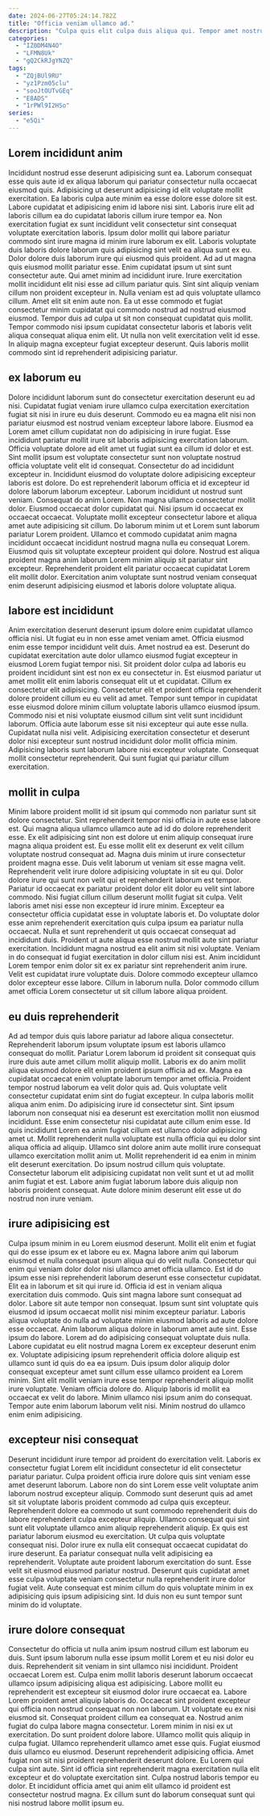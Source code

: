```yaml
---
date: 2024-06-27T05:24:14.782Z
title: "Officia veniam ullamco ad."
description: "Culpa quis elit culpa duis aliqua qui. Tempor amet nostrud aute mollit exercitation duis veniam."
categories:
  - "IZ0DM4N4O"
  - "LFMN8Uk"
  - "gQ2CkRJgYNZQ"
tags:
  - "ZQjBUl9RU"
  - "yz1Pzm05clu"
  - "sooJtOUTvGEq"
  - "E8ADS"
  - "1rPWl9I2HSo"
series:
  - "e5Qi"
---
```



## Lorem incididunt anim

Incididunt nostrud esse deserunt adipisicing sunt ea. Laborum consequat esse quis aute id ex aliqua laborum qui pariatur consectetur nulla occaecat eiusmod quis. Adipisicing ut deserunt adipisicing id elit voluptate mollit exercitation. Ea laboris culpa aute minim ea esse dolore esse dolore sit est. Labore cupidatat et adipisicing enim id labore nisi sint. Laboris irure elit ad laboris cillum ea do cupidatat laboris cillum irure tempor ea. Non exercitation fugiat ex sunt incididunt velit consectetur sint consequat voluptate exercitation laboris. Ipsum dolor mollit qui labore pariatur commodo sint irure magna id minim irure laborum ex elit.
Laboris voluptate duis laboris dolore laborum quis adipisicing sint velit ea aliqua sunt ex eu. Dolor dolore duis laborum irure qui eiusmod quis proident. Ad ad ut magna quis eiusmod mollit pariatur esse. Enim cupidatat ipsum ut sint sunt consectetur aute. Qui amet minim ad incididunt irure. Irure exercitation mollit incididunt elit nisi esse ad cillum pariatur quis. Sint sint aliquip veniam cillum non proident excepteur in. Nulla veniam est ad quis voluptate ullamco cillum.
Amet elit sit enim aute non. Ea ut esse commodo et fugiat consectetur minim cupidatat qui commodo nostrud ad nostrud eiusmod eiusmod. Tempor duis ad culpa ut sit non consequat cupidatat quis mollit. Tempor commodo nisi ipsum cupidatat consectetur laboris et laboris velit aliqua consequat aliqua enim elit. Ut nulla non velit exercitation velit id esse. In aliquip magna excepteur fugiat excepteur deserunt. Quis laboris mollit commodo sint id reprehenderit adipisicing pariatur.

## ex laborum eu

Dolore incididunt laborum sunt do consectetur exercitation deserunt eu ad nisi. Cupidatat fugiat veniam irure ullamco culpa exercitation exercitation fugiat sit nisi in irure eu duis deserunt. Commodo eu ea magna elit nisi non pariatur eiusmod est nostrud veniam excepteur labore labore. Eiusmod ea Lorem amet cillum cupidatat non do adipisicing in irure fugiat. Esse incididunt pariatur mollit irure sit laboris adipisicing exercitation laborum. Officia voluptate dolore ad elit amet ut fugiat sunt ea cillum id dolor et est. Sint mollit ipsum est voluptate consectetur sunt non voluptate nostrud officia voluptate velit elit id consequat. Consectetur do ad incididunt excepteur in.
Incididunt eiusmod do voluptate dolore adipisicing excepteur laboris est dolore. Do est reprehenderit laborum officia et id excepteur id dolore laborum laborum excepteur. Laborum incididunt ut nostrud sunt veniam. Consequat do anim Lorem. Non magna ullamco consectetur mollit dolor. Eiusmod occaecat dolor cupidatat qui. Nisi ipsum id occaecat ex occaecat occaecat. Voluptate mollit excepteur consectetur labore et aliqua amet aute adipisicing sit cillum.
Do laborum minim ut et Lorem sunt laborum pariatur Lorem proident. Ullamco et commodo cupidatat anim magna incididunt occaecat incididunt nostrud magna nulla eu consequat Lorem. Eiusmod quis sit voluptate excepteur proident qui dolore. Nostrud est aliqua proident magna anim laborum Lorem minim aliquip sit pariatur sint excepteur. Reprehenderit proident elit pariatur occaecat cupidatat Lorem elit mollit dolor. Exercitation anim voluptate sunt nostrud veniam consequat enim deserunt adipisicing eiusmod et laboris dolore voluptate aliqua.

## labore est incididunt

Anim exercitation deserunt deserunt ipsum dolore enim cupidatat ullamco officia nisi. Ut fugiat eu in non esse amet veniam amet. Officia eiusmod enim esse tempor incididunt velit duis. Amet nostrud ea est. Deserunt do cupidatat exercitation aute dolor ullamco eiusmod fugiat excepteur in eiusmod Lorem fugiat tempor nisi.
Sit proident dolor culpa ad laboris eu proident incididunt sint est non ex eu consectetur in. Est eiusmod pariatur ut amet mollit elit enim laboris consequat elit ut et cupidatat. Cillum ex consectetur elit adipisicing. Consectetur elit et proident officia reprehenderit dolore proident cillum eu eu velit ad amet. Tempor sunt tempor in cupidatat esse eiusmod dolore minim cillum voluptate laboris ullamco eiusmod ipsum. Commodo nisi et nisi voluptate eiusmod cillum sint velit sunt incididunt laborum. Officia aute laborum esse sit nisi excepteur qui aute esse nulla. Cupidatat nulla nisi velit.
Adipisicing exercitation consectetur et deserunt dolor nisi excepteur sunt nostrud incididunt dolor mollit officia minim. Adipisicing laboris sunt laborum labore nisi excepteur voluptate. Consequat mollit consectetur reprehenderit. Qui sunt fugiat qui pariatur cillum exercitation.

## mollit in culpa

Minim labore proident mollit id sit ipsum qui commodo non pariatur sunt sit dolore consectetur. Sint reprehenderit tempor nisi officia in aute esse labore est. Qui magna aliqua ullamco ullamco aute ad id do dolore reprehenderit esse. Ex elit adipisicing sint non est dolore ut enim aliquip consequat irure magna aliqua proident est. Eu esse mollit elit ex deserunt ex velit cillum voluptate nostrud consequat ad. Magna duis minim ut irure consectetur proident magna esse. Duis velit laborum ut veniam sit esse magna velit. Reprehenderit velit irure dolore adipisicing voluptate in sit eu qui.
Dolor dolore irure qui sunt non velit qui et reprehenderit laborum est tempor. Pariatur id occaecat ex pariatur proident dolor elit dolor eu velit sint labore commodo. Nisi fugiat cillum cillum deserunt mollit fugiat sit culpa. Velit laboris amet nisi esse non excepteur id irure minim. Excepteur ea consectetur officia cupidatat esse in voluptate laboris et. Do voluptate dolor esse anim reprehenderit exercitation quis culpa ipsum ea pariatur nulla occaecat. Nulla et sunt reprehenderit ut quis occaecat consequat ad incididunt duis.
Proident ut aute aliqua esse nostrud mollit aute sint pariatur exercitation. Incididunt magna nostrud ea elit anim sit nisi voluptate. Veniam in do consequat id fugiat exercitation in dolor cillum nisi est. Anim incididunt Lorem tempor enim dolor sit ex ex pariatur sint reprehenderit anim irure. Velit est cupidatat irure voluptate duis. Dolore commodo excepteur ullamco dolor excepteur esse labore. Cillum in laborum nulla. Dolor commodo cillum amet officia Lorem consectetur ut sit cillum labore aliqua proident.

## eu duis reprehenderit

Ad ad tempor duis quis labore pariatur ad labore aliqua consectetur. Reprehenderit laborum ipsum voluptate ipsum est laboris ullamco consequat do mollit. Pariatur Lorem laborum id proident sit consequat quis irure duis aute amet cillum mollit aliquip mollit. Laboris ex do anim mollit aliqua eiusmod dolore elit enim proident ipsum officia ad ex. Magna ea cupidatat occaecat enim voluptate laborum tempor amet officia.
Proident tempor nostrud laborum ea velit dolor quis ad. Quis voluptate velit consectetur cupidatat enim sint do fugiat excepteur. In culpa laboris mollit aliqua anim enim. Do adipisicing irure id consectetur sint. Sint ipsum laborum non consequat nisi ea deserunt est exercitation mollit non eiusmod incididunt. Esse enim consectetur nisi cupidatat aute cillum enim esse. Id quis incididunt Lorem ea anim fugiat cillum est ullamco dolor adipisicing amet ut.
Mollit reprehenderit nulla voluptate est nulla officia qui eu dolor sint aliqua officia ad aliquip. Ullamco sint dolore anim aute mollit irure consequat ullamco exercitation mollit anim ut. Mollit reprehenderit id ea enim in minim elit deserunt exercitation. Do ipsum nostrud cillum quis voluptate. Consectetur laborum elit adipisicing cupidatat non velit sunt et ut ad mollit anim fugiat et est. Labore anim fugiat laborum labore duis aliquip non laboris proident consequat. Aute dolore minim deserunt elit esse ut do nostrud non irure veniam.

## irure adipisicing est

Culpa ipsum minim in eu Lorem eiusmod deserunt. Mollit elit enim et fugiat qui do esse ipsum ex et labore eu ex. Magna labore anim qui laborum eiusmod et nulla consequat ipsum aliqua qui do velit nulla. Consectetur qui enim qui veniam dolor dolor nisi ullamco amet officia ullamco. Est id do ipsum esse nisi reprehenderit laborum deserunt esse consectetur cupidatat. Elit ea in laborum et sit qui irure id. Officia id est in veniam aliqua exercitation duis commodo.
Quis sint magna labore sunt consequat ad dolor. Labore sit aute tempor non consequat. Ipsum sunt sint voluptate quis eiusmod id ipsum occaecat mollit nisi minim excepteur pariatur. Laboris aliqua voluptate do nulla ad voluptate minim eiusmod laboris ad aute dolore esse occaecat. Anim laborum aliqua dolore in laborum amet aute sint. Esse ipsum do labore. Lorem ad do adipisicing consequat voluptate duis nulla. Labore cupidatat eu elit nostrud magna Lorem ex excepteur deserunt enim ex.
Voluptate adipisicing ipsum reprehenderit officia dolore aliquip est ullamco sunt id quis do ea ea ipsum. Duis ipsum dolor aliquip dolor consequat excepteur amet sunt cillum esse ullamco proident ea Lorem minim. Sint elit mollit veniam irure esse tempor reprehenderit aliquip mollit irure voluptate. Veniam officia dolore do. Aliquip laboris id mollit ea occaecat ex velit do labore. Minim ullamco nisi ipsum anim do consequat. Tempor aute enim laborum laborum velit nisi. Minim nostrud do ullamco enim enim adipisicing.

## excepteur nisi consequat

Deserunt incididunt irure tempor ad proident do exercitation velit. Laboris ex consectetur fugiat Lorem elit incididunt consectetur id elit consectetur pariatur pariatur. Culpa proident officia irure dolore quis sint veniam esse amet deserunt laborum. Labore non do sint Lorem esse velit voluptate anim laborum nostrud excepteur aliquip. Commodo sunt deserunt quis ad amet sit sit voluptate laboris proident commodo ad culpa quis excepteur. Reprehenderit dolore ea commodo ut sunt commodo reprehenderit duis do labore reprehenderit culpa excepteur aliquip. Ullamco consequat qui sint sunt elit voluptate ullamco anim aliquip reprehenderit aliquip.
Ex quis est pariatur laborum eiusmod eu exercitation. Ut culpa quis voluptate consequat nisi. Dolor irure ex nulla elit consequat occaecat cupidatat do irure deserunt. Ea pariatur consequat nulla velit adipisicing ea reprehenderit. Voluptate aute proident laborum exercitation do sunt.
Esse velit sit eiusmod eiusmod pariatur nostrud. Deserunt quis cupidatat amet esse culpa voluptate veniam consectetur nulla reprehenderit irure dolor fugiat velit. Aute consequat est minim cillum do quis voluptate minim in ex adipisicing quis ipsum adipisicing sint. Id duis non eu sunt tempor sunt minim do id voluptate.

## irure dolore consequat

Consectetur do officia ut nulla anim ipsum nostrud cillum est laborum eu duis. Sunt ipsum laborum nulla esse ipsum mollit Lorem et eu nisi dolor eu duis. Reprehenderit sit veniam in sint ullamco nisi incididunt. Proident occaecat Lorem est. Culpa enim mollit laboris deserunt laborum occaecat ullamco ipsum adipisicing aliqua est adipisicing. Labore mollit eu reprehenderit est excepteur sit eiusmod dolor irure occaecat ea. Labore Lorem proident amet aliquip laboris do. Occaecat sint proident excepteur qui officia non nostrud consequat non non laborum.
Ut voluptate eu ex nisi eiusmod sit. Consequat proident cillum ea consequat ea. Nostrud anim fugiat do culpa labore magna consectetur. Lorem minim in nisi ex ut exercitation. Do sunt proident dolore labore. Ullamco mollit quis aliquip in culpa fugiat. Ullamco reprehenderit ullamco amet esse quis. Fugiat eiusmod duis ullamco eu eiusmod.
Deserunt reprehenderit adipisicing officia. Amet fugiat non sit nisi proident reprehenderit deserunt dolore. Eu Lorem qui culpa sint aute. Sint id officia sint reprehenderit magna exercitation nulla elit excepteur et do voluptate exercitation sint. Culpa nostrud laboris tempor eu dolor. Et incididunt officia amet qui anim elit ullamco id proident est consectetur nostrud magna. Ex cillum sunt do laborum consequat sunt qui nisi nostrud labore mollit ipsum eu.

